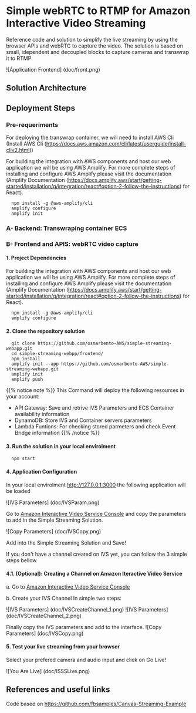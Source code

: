 # Simple webRTC to RTMP for Amazon Interactive Video Streaming

Reference code and solution to simplify the live streaming by using the browser APIs and webRTC to capture the video.
The solution is based on small, idependent and decoupled blocks to capture cameras and transwrap it to RTMP 

![Application Frontend] (doc/front.png)

## Solution Architecture

## Deployment Steps

### Pre-requeriments

For deploying the transwrap container, we will need to install AWS Cli (Install AWS Cli (https://docs.aws.amazon.com/cli/latest/userguide/install-cliv2.html))

For building the integration with AWS components and host our web application we will be using AWS Amplify. 
For more complete steps of installing and configure AWS Amplify please visit the documentation (Amplify Documentation (https://docs.amplify.aws/start/getting-started/installation/q/integration/react#option-2-follow-the-instructions) for React). 

```
  npm install -g @aws-amplify/cli
  amplify configure
  amplify init
```

### A- Backend: Transwraping container ECS 


### B- Frontend and APIS: webRTC video capture 

#### 1. Project Dependencies

For building the integration with AWS components and host our web application we will be using AWS Amplify. 
For more complete steps of installing and configure AWS Amplify please visit the documentation (Amplify Documentation (https://docs.amplify.aws/start/getting-started/installation/q/integration/react#option-2-follow-the-instructions) for React). 

```
  npm install -g @aws-amplify/cli
  amplify configure
```

#### 2. Clone the repository solution

```
  git clone https://github.com/osmarbento-AWS/simple-streaming-webapp.git
  cd simple-streaming-webpp/frontend/
  npm install
  amplify init --app https://github.com/osmarbento-AWS/simple-streaming-webapp.git
  amplify init
  amplify push
```

{{% notice note %}}
This Command will deploy the following resources in your account:
- API Gateway: Save and retrive IVS Parameters and ECS Container availability information
- DynamoDB: Store IVS and Container servers parameters
- Lambda Funtions: For checking stored parmeters and check Event Bridge information 
{{% /notice %}}

#### 3. Run the solution in your local envirolment

```
  npm start
```

#### 4. Application Configuration
In your local envirolment http://127.0.0.1:3000 the following application will be loaded

![IVS Parameters] (doc/IVSParam.png)

Go to [Amazon Interactive Video Service Console](https://console.aws.amazon.com/ivs/) and copy the parameters to add in the Simple Streaming Solution.

![Copy Parameters] (doc/IVSCopy.png)

Add into the Simple Streaming Solution and Save!


If you don't have a channel created on IVS yet, you can follow the 3 simple steps bellow

#### 4.1. (Optional): Creating a Channel on Amazon Iteractive Video Service

a. Go to [Amazon Interactive Video Service Console](https://console.aws.amazon.com/ivs/)

b. Create your IVS Channel
In simple two steps:

![IVS Parameters] (doc/IVSCreateChannel_1.png)
![IVS Parameters] (doc/IVSCreateChannel_2.png)

Finally copy the IVS parameters and add to the interface.
![Copy Parameters] (doc/IVSCopy.png)

#### 5. Test your live streaming from your browser

Select your prefered camera and audio input and click on Go Live!

![You Are Live] (doc/ISSSLive.png)

## References and useful links

Code based on https://github.com/fbsamples/Canvas-Streaming-Example


